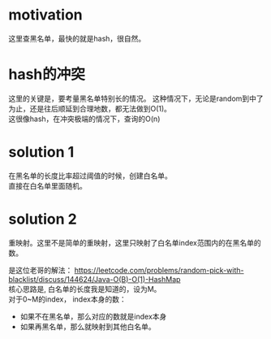 # motivation
这里查黑名单，最快的就是hash，很自然。

# hash的冲突
这里的关键是，要考量黑名单特别长的情况。
这种情况下，无论是random到中了为止，还是往后顺延到合理地数，都无法做到O(1)。  
这很像hash，在冲突极端的情况下，查询的O(n)

# solution 1
在黑名单的长度比率超过阈值的时候，创建白名单。  
直接在白名单里面随机。

# solution 2
重映射。这里不是简单的重映射，这里只映射了白名单index范围内的在黑名单的数。

是这位老哥的解法：
https://leetcode.com/problems/random-pick-with-blacklist/discuss/144624/Java-O(B)-O(1)-HashMap  
核心思路是, 白名单的长度我是知道的，设为M。  
对于0~M的index， index本身的数：
- 如果不在黑名单，那么对应的数就是index本身  
- 如果再黑名单，那么就映射到其他白名单。